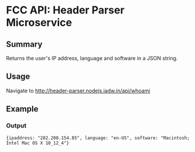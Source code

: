 # FCC API: Header Parser Microservice

## Summary
Returns the user's IP address, language and software in a JSON string.

## Usage

Navigate to http://header-parser.nodejs.iadw.in/api/whoami

## Example

### Output
```{ipaddress: "202.208.154.85", language: "en-US", software: "Macintosh; Intel Mac OS X 10_12_4"}```


